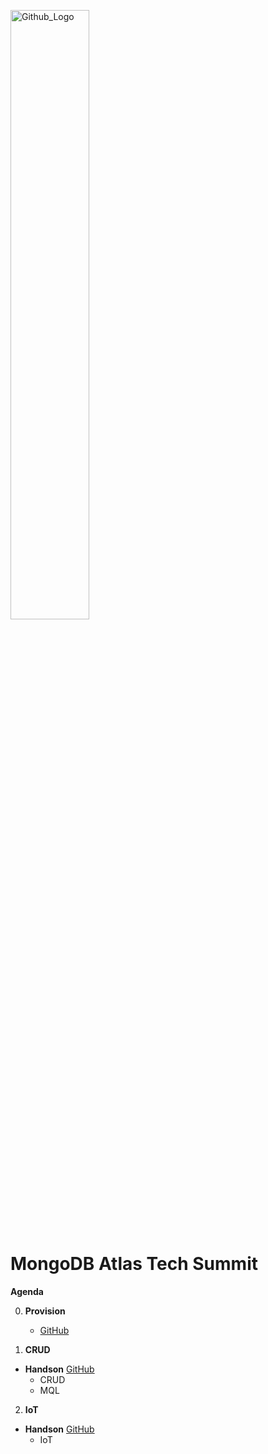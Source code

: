 <img src="https://companieslogo.com/img/orig/MDB_BIG-ad812c6c.png?t=1648915248" width="50%" title="Github_Logo"/> <br>

# MongoDB Atlas Tech Summit

__Agenda__


0. __Provision__
    - [GitHub][0]

1.  __CRUD__ 
- __Handson__ [GitHub][1]
    - CRUD
    - MQL

2. __IoT__     
- __Handson__  [GitHub][2]
    - IoT




[0]: https://github.com/MongoDBAtlas/TechSummit/tree/main/0.Provision

[1]: https://github.com/MongoDBAtlas/TechSummit/tree/main/01.CRUD%20and%20MQL

[2]: https://github.com/MongoDBAtlas/TechSummit/tree/main/02.IoT